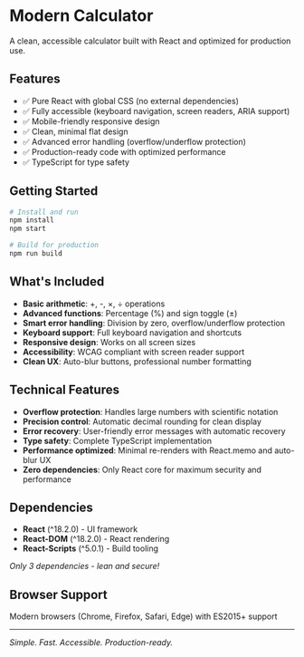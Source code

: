 # Modern Calculator

A clean, accessible calculator built with React and optimized for production use.

## Features

- ✅ Pure React with global CSS (no external dependencies)
- ✅ Fully accessible (keyboard navigation, screen readers, ARIA support)
- ✅ Mobile-friendly responsive design
- ✅ Clean, minimal flat design
- ✅ Advanced error handling (overflow/underflow protection)
- ✅ Production-ready code with optimized performance
- ✅ TypeScript for type safety

## Getting Started

```bash
# Install and run
npm install
npm start

# Build for production
npm run build
```

## What's Included

- **Basic arithmetic**: +, -, ×, ÷ operations
- **Advanced functions**: Percentage (%) and sign toggle (±)
- **Smart error handling**: Division by zero, overflow/underflow protection
- **Keyboard support**: Full keyboard navigation and shortcuts
- **Responsive design**: Works on all screen sizes
- **Accessibility**: WCAG compliant with screen reader support
- **Clean UX**: Auto-blur buttons, professional number formatting

## Technical Features

- **Overflow protection**: Handles large numbers with scientific notation
- **Precision control**: Automatic decimal rounding for clean display
- **Error recovery**: User-friendly error messages with automatic recovery
- **Type safety**: Complete TypeScript implementation
- **Performance optimized**: Minimal re-renders with React.memo and auto-blur UX
- **Zero dependencies**: Only React core for maximum security and performance

## Dependencies

- **React** (^18.2.0) - UI framework
- **React-DOM** (^18.2.0) - React rendering
- **React-Scripts** (^5.0.1) - Build tooling

*Only 3 dependencies - lean and secure!*

## Browser Support

Modern browsers (Chrome, Firefox, Safari, Edge) with ES2015+ support

---

*Simple. Fast. Accessible. Production-ready.*
